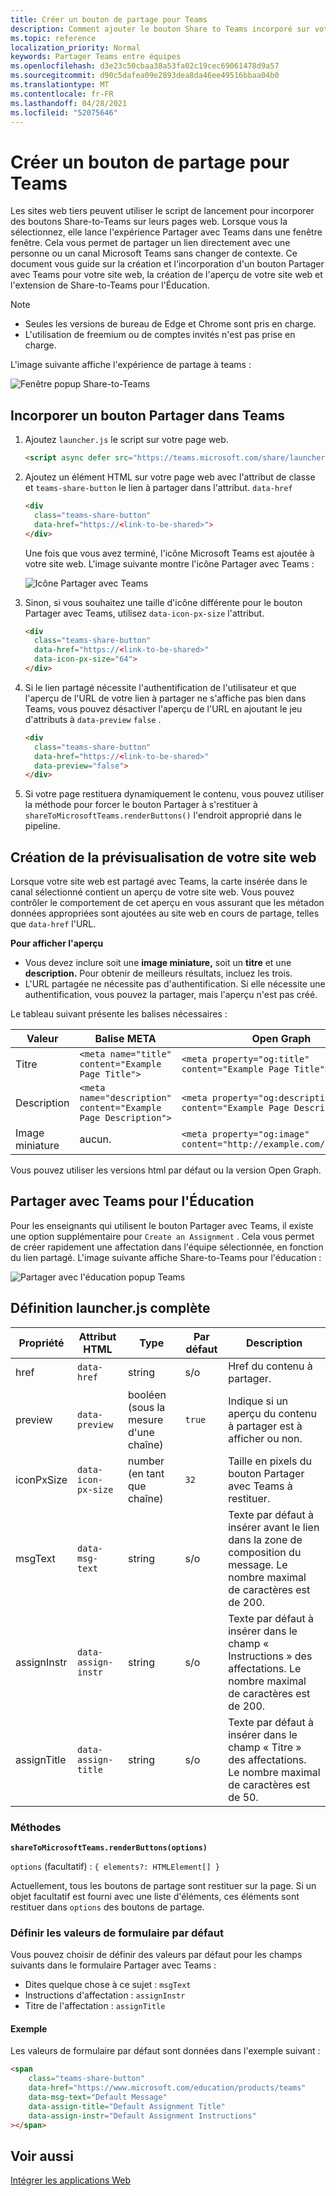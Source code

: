 ```yaml
---
title: Créer un bouton de partage pour Teams
description: Comment ajouter le bouton Share to Teams incorporé sur votre site web
ms.topic: reference
localization_priority: Normal
keywords: Partager Teams entre équipes
ms.openlocfilehash: d3e23c50cbaa38a53fa02c19cec69061478d9a57
ms.sourcegitcommit: d90c5dafea09e2893dea8da46ee49516bbaa04b0
ms.translationtype: MT
ms.contentlocale: fr-FR
ms.lasthandoff: 04/28/2021
ms.locfileid: "52075646"
---
```

# <a name="create-share-to-teams-button"></a>Créer un bouton de partage pour Teams

Les sites web tiers peuvent utiliser le script de lancement pour incorporer des boutons Share-to-Teams sur leurs pages web. Lorsque vous la sélectionnez, elle lance l'expérience Partager avec Teams dans une fenêtre fenêtre. Cela vous permet de partager un lien directement avec une personne ou un canal Microsoft Teams sans changer de contexte. Ce document vous guide sur la création et l'incorporation d'un bouton Partager avec Teams pour votre site web, la création de l'aperçu de votre site web et l'extension de Share-to-Teams pour l'Éducation.

> [!NOTE]
> * Seules les versions de bureau de Edge et Chrome sont pris en charge.
> * L'utilisation de freemium ou de comptes invités n'est pas prise en charge.  

L'image suivante affiche l'expérience de partage à teams :

![Fenêtre popup Share-to-Teams](~/assets/images/share-to-teams-popup.png)

## <a name="embed-a-share-to-teams-button"></a>Incorporer un bouton Partager dans Teams

1. Ajoutez `launcher.js` le script sur votre page web.

    ```html
    <script async defer src="https://teams.microsoft.com/share/launcher.js"></script>
    ```

1. Ajoutez un élément HTML sur votre page web avec l'attribut de classe et `teams-share-button` le lien à partager dans l'attribut. `data-href`

    ```html
    <div
      class="teams-share-button"
      data-href="https://<link-to-be-shared>">
    </div>
    ```

    Une fois que vous avez terminé, l'icône Microsoft Teams est ajoutée à votre site web. L'image suivante montre l'icône Partager avec Teams :

    ![Icône Partager avec Teams](~/assets/icons/share-to-teams-icon.png)

1. Sinon, si vous souhaitez une taille d'icône différente pour le bouton Partager avec Teams, utilisez `data-icon-px-size` l'attribut.

    ```html
    <div
      class="teams-share-button"
      data-href="https://<link-to-be-shared>"
      data-icon-px-size="64">
    </div>
    ```
1. Si le lien partagé nécessite l'authentification de l'utilisateur et que l'aperçu de l'URL de votre lien à partager ne s'affiche pas bien dans Teams, vous pouvez désactiver l'aperçu de l'URL en ajoutant le jeu d'attributs à `data-preview` `false` .

    ```html
    <div
      class="teams-share-button"
      data-href="https://<link-to-be-shared>"
      data-preview="false">
    </div>
    ```

1. Si votre page restituera dynamiquement le contenu, vous pouvez utiliser la méthode pour forcer le bouton Partager à s'restituer à `shareToMicrosoftTeams.renderButtons()` l'endroit approprié dans le pipeline. 

## <a name="craft-your-website-preview"></a>Création de la prévisualisation de votre site web

Lorsque votre site web est partagé avec Teams, la carte insérée dans le canal sélectionné contient un aperçu de votre site web. Vous pouvez contrôler le comportement de cet aperçu en vous assurant que les métadon données appropriées sont ajoutées au site web en cours de partage, telles que `data-href` l'URL.  

**Pour afficher l'aperçu**

* Vous devez inclure soit une **image miniature,** soit un **titre** et une **description.** Pour obtenir de meilleurs résultats, incluez les trois.
* L'URL partagée ne nécessite pas d'authentification. Si elle nécessite une authentification, vous pouvez la partager, mais l'aperçu n'est pas créé.

Le tableau suivant présente les balises nécessaires :

|Valeur|Balise META| Open Graph|
|----|----|----|
|Titre|`<meta name="title" content="Example Page Title">`|`<meta property="og:title" content="Example Page Title">`|
|Description|`<meta name="description" content="Example Page Description">`|`<meta property="og:description" content="Example Page Description">`|
|Image miniature| aucun. |`<meta property="og:image" content="http://example.com/image.jpg">`|

Vous pouvez utiliser les versions html par défaut ou la version Open Graph.

## <a name="share-to-teams-for-education"></a>Partager avec Teams pour l'Éducation

Pour les enseignants qui utilisent le bouton Partager avec Teams, il existe une option supplémentaire pour `Create an Assignment` . Cela vous permet de créer rapidement une affectation dans l'équipe sélectionnée, en fonction du lien partagé. L'image suivante affiche Share-to-Teams pour l'éducation : 

![Partager avec l'éducation popup Teams](~/assets/images/share-to-teams-popup-edu.png)

## <a name="full-launcherjs-definition"></a>Définition launcher.js complète

| Propriété | Attribut HTML | Type | Par défaut | Description |
| -------------- | ---------------------- | --------------------- | ------- | ---------------------------------------------------------------------- |
| href | `data-href` | string | s/o | Href du contenu à partager. |
| preview | `data-preview` | booléen (sous la mesure d'une chaîne) | `true` | Indique si un aperçu du contenu à partager est à afficher ou non. |
| iconPxSize | `data-icon-px-size` | number (en tant que chaîne) | `32` | Taille en pixels du bouton Partager avec Teams à restituer. |
| msgText | `data-msg-text` | string | s/o | Texte par défaut à insérer avant le lien dans la zone de composition du message. Le nombre maximal de caractères est de 200. |
| assignInstr | `data-assign-instr` | string | s/o | Texte par défaut à insérer dans le champ « Instructions » des affectations. Le nombre maximal de caractères est de 200. |
| assignTitle | `data-assign-title` | string | s/o | Texte par défaut à insérer dans le champ « Titre » des affectations. Le nombre maximal de caractères est de 50. |

### <a name="methods"></a>Méthodes

**`shareToMicrosoftTeams.renderButtons(options)`**

`options` (facultatif) : `{ elements?: HTMLElement[] }`

Actuellement, tous les boutons de partage sont restituer sur la page. Si un objet facultatif est fourni avec une liste d'éléments, ces éléments sont restituer dans `options` des boutons de partage.

### <a name="set-default-form-values"></a>Définir les valeurs de formulaire par défaut

Vous pouvez choisir de définir des valeurs par défaut pour les champs suivants dans le formulaire Partager avec Teams :

* Dites quelque chose à ce sujet : `msgText`
* Instructions d'affectation : `assignInstr`
* Titre de l'affectation : `assignTitle`

#### <a name="example"></a>Exemple

 Les valeurs de formulaire par défaut sont données dans l'exemple suivant :

```html
<span
    class="teams-share-button"
    data-href="https://www.microsoft.com/education/products/teams"
    data-msg-text="Default Message"
    data-assign-title="Default Assignment Title"
    data-assign-instr="Default Assignment Instructions"
></span>
```

## <a name="see-also"></a>Voir aussi

[Intégrer les applications Web](~/samples/integrate-web-apps-overview.md)
